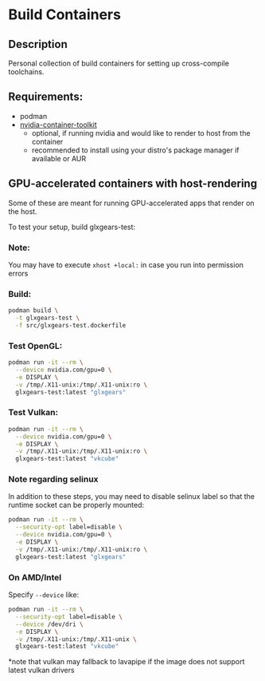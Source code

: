 # Build Containers

## Description
Personal collection of build containers for setting up cross-compile toolchains.

## Requirements:
- podman
- [nvidia-container-toolkit](https://docs.nvidia.com/datacenter/cloud-native/container-toolkit/latest/install-guide.html)
  - optional, if running nvidia and would like to render to host from the container
  - recommended to install using your distro's package manager if available or AUR


## GPU-accelerated containers with host-rendering
Some of these are meant for running GPU-accelerated apps that render on the host.

To test your setup, build glxgears-test:

### Note:
You may have to execute `xhost +local:` in case you run into permission errors

### Build:
```bash
podman build \
  -t glxgears-test \
  -f src/glxgears-test.dockerfile
```

### Test OpenGL:
```bash
podman run -it --rm \
  --device nvidia.com/gpu=0 \
  -e DISPLAY \
  -v /tmp/.X11-unix:/tmp/.X11-unix:ro \
  glxgears-test:latest "glxgears"
```

### Test Vulkan:
```bash
podman run -it --rm \
  --device nvidia.com/gpu=0 \
  -e DISPLAY \
  -v /tmp/.X11-unix:/tmp/.X11-unix:ro \
  glxgears-test:latest "vkcube"
```

### Note regarding selinux
In addition to these steps, you may need to disable selinux label
so that the runtime socket can be properly mounted:

```bash
podman run -it --rm \
  --security-opt label=disable \
  --device nvidia.com/gpu=0 \
  -e DISPLAY \
  -v /tmp/.X11-unix:/tmp/.X11-unix:ro \
  glxgears-test:latest "glxgears"
```

### On AMD/Intel
Specify `--device` like:

```bash
podman run -it --rm \
  --security-opt label=disable \
  --device /dev/dri \
  -e DISPLAY \
  -v /tmp/.X11-unix:/tmp/.X11-unix \
  glxgears-test:latest "vkcube"
```
*note that vulkan may fallback to lavapipe if the image does not support latest vulkan drivers
